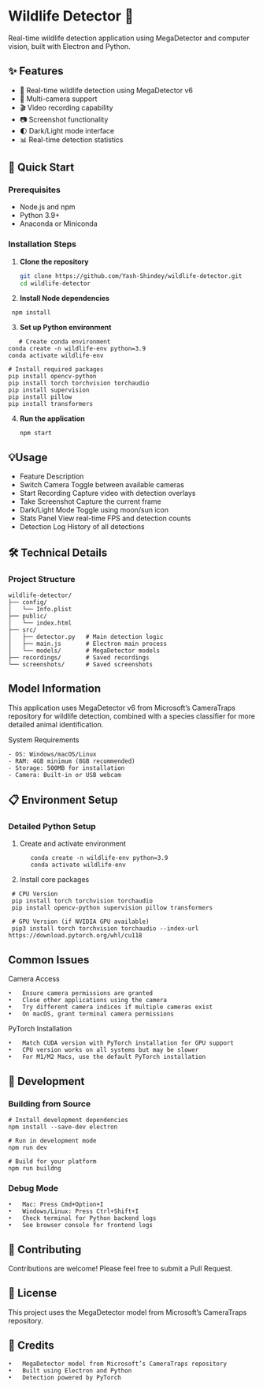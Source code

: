 # Wildlife Detector 🦁

Real-time wildlife detection application using MegaDetector and computer vision, built with Electron and Python.

## ✨ Features
- 🎥 Real-time wildlife detection using MegaDetector v6
- 📸 Multi-camera support 
- 🎬 Video recording capability
- 📷 Screenshot functionality
- 🌓 Dark/Light mode interface
- 📊 Real-time detection statistics

## 🚀 Quick Start

### Prerequisites
- Node.js and npm
- Python 3.9+
- Anaconda or Miniconda

### Installation Steps

1. **Clone the repository**
   ```bash
   git clone https://github.com/Yash-Shindey/wildlife-detector.git
   cd wildlife-detector
   
2.	**Install Node dependencies**
   ```
  	npm install
   ```
3. **Set up Python environment**
```
   # Create conda environment
conda create -n wildlife-env python=3.9
conda activate wildlife-env

# Install required packages
pip install opencv-python
pip install torch torchvision torchaudio
pip install supervision
pip install pillow 
pip install transformers
```
4. **Run the application**
   ```
   npm start
   ```
## 💡Usage

- Feature	Description
- Switch Camera	Toggle between available cameras
- Start Recording	Capture video with detection overlays
- Take Screenshot	Capture the current frame
- Dark/Light Mode	Toggle using moon/sun icon
- Stats Panel	View real-time FPS and detection counts
- Detection Log	History of all detections


## 🛠️ Technical Details
### Project Structure
```
wildlife-detector/
├── config/
│   └── Info.plist
├── public/
│   └── index.html
├── src/
│   ├── detector.py   # Main detection logic
│   ├── main.js       # Electron main process
│   └── models/       # MegaDetector models
├── recordings/       # Saved recordings
└── screenshots/      # Saved screenshots
```


## Model Information

This application uses MegaDetector v6 from Microsoft’s CameraTraps repository for wildlife detection, combined with a species classifier for more detailed animal identification.

System Requirements

	- OS: Windows/macOS/Linux
	- RAM: 4GB minimum (8GB recommended)
	- Storage: 500MB for installation
	- Camera: Built-in or USB webcam

## 📋 Environment Setup

### Detailed Python Setup
	
 1.	Create and activate environment
    ```
       conda create -n wildlife-env python=3.9
       conda activate wildlife-env
    ```

2.	Install core packages

   ```
    # CPU Version
    pip install torch torchvision torchaudio
    pip install opencv-python supervision pillow transformers

    # GPU Version (if NVIDIA GPU available)
    pip3 install torch torchvision torchaudio --index-url https://download.pytorch.org/whl/cu118
   ```

## Common Issues

Camera Access

	•	Ensure camera permissions are granted
	•	Close other applications using the camera
	•	Try different camera indices if multiple cameras exist
	•	On macOS, grant terminal camera permissions

PyTorch Installation

	•	Match CUDA version with PyTorch installation for GPU support
	•	CPU version works on all systems but may be slower
	•	For M1/M2 Macs, use the default PyTorch installation

## 🔧 Development

### Building from Source
```
# Install development dependencies
npm install --save-dev electron

# Run in development mode
npm run dev

# Build for your platform
npm run buildng
```

### Debug Mode
	•	Mac: Press Cmd+Option+I
	•	Windows/Linux: Press Ctrl+Shift+I
	•	Check terminal for Python backend logs
	•	See browser console for frontend logs

## 🤝 Contributing

Contributions are welcome! Please feel free to submit a Pull Request.

## 📝 License

This project uses the MegaDetector model from Microsoft’s CameraTraps repository.

## 🙏 Credits
	•	MegaDetector model from Microsoft’s CameraTraps repository
	•	Built using Electron and Python
	•	Detection powered by PyTorch
